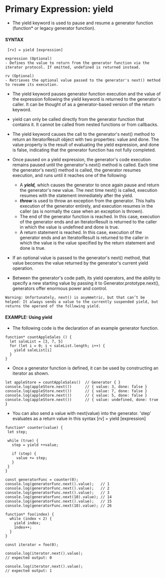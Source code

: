 # Primary Expression: yield

- The yield keyword is used to pause and resume a generator function (function\* or legacy generator function).

#### **SYNTAX**

```
 [rv] = yield [expression]

expression (Optional)
- Defines the value to return from the generator function via the iterator protocol. If omitted, undefined is returned instead.

rv (Optional)
- Retrieves the optional value passed to the generator's next() method to resume its execution.
```

- The yield keyword pauses generator function execution and the value of the expression following the yield keyword is returned to the generator's caller. It can be thought of as a generator-based version of the return keyword.

- yield can only be called directly from the generator function that contains it. It cannot be called from nested functions or from callbacks.

- The yield keyword causes the call to the generator's next() method to return an IteratorResult object with two properties: value and done. The value property is the result of evaluating the yield expression, and done is false, indicating that the generator function has not fully completed.
- Once paused on a yield expression, the generator's code execution remains paused until the generator's next() method is called. Each time the generator's next() method is called, the generator resumes execution, and runs until it reaches one of the following:

  - A **_yield,_** which causes the generator to once again pause and return the generator's new value. The next time next() is called, execution resumes with the statement immediately after the yield.
  - **_throw_** is used to throw an exception from the generator. This halts execution of the generator entirely, and execution resumes in the caller (as is normally the case when an exception is thrown).
  - The end of the generator function is reached. In this case, execution of the generator ends and an IteratorResult is returned to the caller in which the value is undefined and done is true.
  - A return statement is reached. In this case, execution of the generator ends and an IteratorResult is returned to the caller in which the value is the value specified by the return statement and done is true.

- If an optional value is passed to the generator's next() method, that value becomes the value returned by the generator's current yield operation.

- Between the generator's code path, its yield operators, and the ability to specify a new starting value by passing it to Generator.prototype.next(), generators offer enormous power and control.

```
Warning: Unfortunately, next() is asymmetric, but that can’t be helped: It always sends a value to the currently suspended yield, but returns the operand of the following yield.
```

#### **EXAMPLE: Using yield**

- The following code is the declaration of an example generator function.

```
function* countAppleSales () {
  let saleList = [3, 7, 5]
  for (let i = 0; i < saleList.length; i++) {
    yield saleList[i]
  }
}
```

- Once a generator function is defined, it can be used by constructing an iterator as shown.

```
let appleStore = countAppleSales()  // Generator { }
console.log(appleStore.next())      // { value: 3, done: false }
console.log(appleStore.next())      // { value: 7, done: false }
console.log(appleStore.next())      // { value: 5, done: false }
console.log(appleStore.next())      // { value: undefined, done: true }
```

- You can also send a value with next(value) into the generator. 'step' evaluates as a return value in this syntax [rv] = yield [expression]

```
function* counter(value) {
 let step;

 while (true) {
   step = yield ++value;

   if (step) {
     value += step;
   }
 }
}

const generatorFunc = counter(0);
console.log(generatorFunc.next().value);   // 1
console.log(generatorFunc.next().value);   // 2
console.log(generatorFunc.next().value);   // 3
console.log(generatorFunc.next(10).value); // 14
console.log(generatorFunc.next().value);   // 15
console.log(generatorFunc.next(10).value); // 26
```

```
function* foo(index) {
  while (index < 2) {
    yield index;
    index++;
  }
}

const iterator = foo(0);

console.log(iterator.next().value);
// expected output: 0

console.log(iterator.next().value);
// expected output: 1
```
